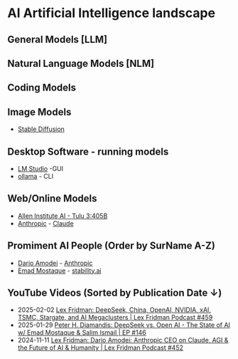 # AI Artificial Intelligence landscape

## General Models [LLM]


## Natural Language Models [NLM]


## Coding Models



## Image Models

- [Stable Diffusion](https://stability.ai/stable-image)



##  Desktop Software - running models

- [LM Studio](https://lmstudio.ai/) -GUI
- [ollama](https://ollama.com) - CLI 


## Web/Online Models

- [Allen Institute AI - Tulu 3:405B](https://playground.allenai.org/)
- [Anthropic](https://www.anthropic.com/) - [Claude](https://claude.ai/new) 


## Promiment AI People (Order by SurName A-Z)

- [Dario Amodei](https://darioamodei.com/) - [Anthropic](https://www.anthropic.com/)
- [Emad Mostaque](https://emad.posthaven.com/) - [stability.ai](https://stability.ai/)


## YouTube Videos (Sorted by Publication Date ↓)

- 2025-02-02    [Lex Fridman: DeepSeek, China, OpenAI, NVIDIA, xAI, TSMC, Stargate, and AI Megaclusters | Lex Fridman Podcast #459](https://youtu.be/_1f-o0nqpEI?si=b3xO1D6jP-5g06e8)
- 2025-01-29    [Peter H. Diamandis: DeepSeek vs. Open AI - The State of AI w/ Emad Mostaque & Salim Ismail | EP #146](https://youtu.be/lY8Ja00PCQM?si=71XmR5B_VikMcYCg)
- 2024-11-11    [Lex Fridman: Dario Amodei: Anthropic CEO on Claude, AGI & the Future of AI & Humanity | Lex Fridman Podcast #452](https://youtu.be/ugvHCXCOmm4?si=QekDqk5yuNA5fR1H)
